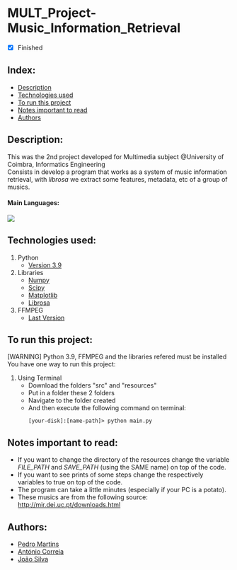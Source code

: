 # MULT_Project-Music_Information_Retrieval

- [x] Finished

## Index:
- [Description](#description)
- [Technologies used](#technologies-used)
- [To run this project](#to-run-this-project)
- [Notes important to read](#notes-important-to-read)
- [Authors](#authors)

## Description:
This was the 2nd project developed for Multimedia subject @University of Coimbra, Informatics Engineering <br>
Consists in develop a program that works as a system of music information retrieval, with *librosa* we extract some features, metadata, etc of a group of musics.

#### Main Languages:
![](https://img.shields.io/badge/Python-333333?style=flat&logo=python&logoColor=4F74DA)

## Technologies used:
1. Python
    - [Version 3.9](https://www.python.org/downloads/release/python-390/)
2. Libraries
    - [Numpy](https://numpy.org/)
    - [Scipy](https://scipy.org/)
    - [Matplotlib](https://matplotlib.org/)
    - [Librosa](https://librosa.org/)
3. FFMPEG
    - [Last Version](https://ffmpeg.org/)

## To run this project:
[WARNING] Python 3.9, FFMPEG and the libraries refered must be installed <br>
You have one way to run this project:
1. Using Terminal
    - Download the folders "src" and "resources"
    - Put in a folder these 2 folders
    - Navigate to the folder created
    - And then execute the following command on terminal: 
        ```shellscript
        [your-disk]:[name-path]> python main.py
        ```

## Notes important to read:
   - If you want to change the directory of the resources change the variable *FILE_PATH* and *SAVE_PATH* (using the SAME name) on top of the code.
   - If you want to see prints of some steps change the respectively variables to true on top of the code.
   - The program can take a little minutes (especially if your PC is a potato).
   - These musics are from the following source: http://mir.dei.uc.pt/downloads.html

## Authors:
- [Pedro Martins](https://github.com/PedroMartinsUC)
- [António Correia](https://github.com/antcorreia)
- [João Silva](https://github.com/joaosilva21)
